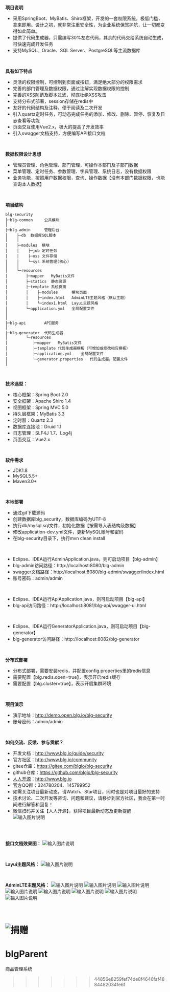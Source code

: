 
**项目说明** 
- 采用SpringBoot、MyBatis、Shiro框架，开发的一套权限系统，极低门槛，拿来即用。设计之初，就非常注重安全性，为企业系统保驾护航，让一切都变得如此简单。
- 提供了代码生成器，只需编写30%左右代码，其余的代码交给系统自动生成，可快速完成开发任务
- 支持MySQL、Oracle、SQL Server、PostgreSQL等主流数据库
<br>

**具有如下特点** 
- 灵活的权限控制，可控制到页面或按钮，满足绝大部分的权限需求
- 完善的部门管理及数据权限，通过注解实现数据权限的控制
- 完善的XSS防范及脚本过滤，彻底杜绝XSS攻击
- 支持分布式部署，session存储在redis中
- 友好的代码结构及注释，便于阅读及二次开发
- 引入quartz定时任务，可动态完成任务的添加、修改、删除、暂停、恢复及日志查看等功能
- 页面交互使用Vue2.x，极大的提高了开发效率
- 引入swagger文档支持，方便编写API接口文档

<br>

**数据权限设计思想** 
- 管理员管理、角色管理、部门管理，可操作本部门及子部门数据
- 菜单管理、定时任务、参数管理、字典管理、系统日志，没有数据权限
- 业务功能，按照用户数据权限，查询、操作数据【没有本部门数据权限，也能查询本人数据】

<br> 

**项目结构** 
```
blg-security
├─blg-common     公共模块
│ 
├─blg-admin      管理后台
│    ├─db  数据库SQL脚本
│    │ 
│    ├─modules  模块
│    │    ├─job 定时任务
│    │    ├─oss 文件存储
│    │    └─sys 系统管理(核心)
│    │ 
│    └─resources 
│        ├─mapper   MyBatis文件
│        ├─statics  静态资源
│        ├─template 系统页面
│        │    ├─modules      模块页面
│        │    ├─index.html   AdminLTE主题风格（默认主题）
│        │    └─index1.html  Layui主题风格
│        └─application.yml   全局配置文件
│       
│ 
├─blg-api        API服务
│ 
├─blg-generator  代码生成器
│        └─resources 
│           ├─mapper   MyBatis文件
│           ├─template 代码生成器模板（可增加或修改相应模板）
│           ├─application.yml    全局配置文件
│           └─generator.properties   代码生成器，配置文件
│
```

<br>

 **技术选型：** 
- 核心框架：Spring Boot 2.0
- 安全框架：Apache Shiro 1.4
- 视图框架：Spring MVC 5.0
- 持久层框架：MyBatis 3.3
- 定时器：Quartz 2.3
- 数据库连接池：Druid 1.1
- 日志管理：SLF4J 1.7、Log4j
- 页面交互：Vue2.x

<br>

 **软件需求** 
- JDK1.8
- MySQL5.5+
- Maven3.0+

<br>

 **本地部署**
- 通过git下载源码
- 创建数据库blg_security，数据库编码为UTF-8
- 执行db/mysql.sql文件，初始化数据【按需导入表结构及数据】
- 修改application-dev.yml文件，更新MySQL账号和密码
- 在blg-security目录下，执行mvn clean install
<br>

- Eclipse、IDEA运行AdminApplication.java，则可启动项目【blg-admin】
- blg-admin访问路径：http://localhost:8080/blg-admin
- swagger文档路径：http://localhost:8080/blg-admin/swagger/index.html
- 账号密码：admin/admin

<br>

- Eclipse、IDEA运行ApiApplication.java，则可启动项目【blg-api】
- blg-api访问路径：http://localhost:8081/blg-api/swagger-ui.html

<br>

- Eclipse、IDEA运行GeneratorApplication.java，则可启动项目【blg-generator】
- blg-generator访问路径：http://localhost:8082/blg-generator


<br>

 **分布式部署**
- 分布式部署，需要安装redis，并配置config.properties里的redis信息
- 需要配置【blg.redis.open=true】，表示开启redis缓存
- 需要配置【blg.cluster=true】，表示开启集群环境

<br>

 **项目演示**
- 演示地址：http://demo.open.blg.io/blg-security
- 账号密码：admin/admin

<br>

**如何交流、反馈、参与贡献？** 
- 开发文档：http://www.blg.io/guide/security
- 官方社区：http://www.blg.io/community
- gitee仓库：https://gitee.com/blgio/blg-security
- github仓库：https://github.com/blgio/blg-security
- [人人开源](http://www.blg.io)：http://www.blg.io   
- 官方QQ群：324780204、145799952
- 如需关注项目最新动态，请Watch、Star项目，同时也是对项目最好的支持
- 技术讨论、二次开发等咨询、问题和建议，请移步到官方社区，我会在第一时间进行解答和回复！
- 微信扫码并关注【人人开源】，获得项目最新动态及更新提醒<br>
![输入图片说明](http://cdn.blg.io/47c26201804031918312618.jpg "在这里输入图片标题")
<br>
<br>

**接口文档效果图：** 
![输入图片说明](http://cdn.blg.io/img/c8dae596146248d8b4d0639738c2932b "在这里输入图片标题")

<br>

**Layui主题风格：**
![输入图片说明](http://cdn.blg.io/img/1013aa91fe8542b7b05d82bc9444433a "在这里输入图片标题")

<br>

**AdminLTE主题风格：**
![输入图片说明](http://cdn.blg.io/img/f9762bc6574545ce908e271995efcf1c "在这里输入图片标题")
![输入图片说明](http://cdn.blg.io/img/a1b8bf1ea3db4844a8652a9cf84048cc "在这里输入图片标题")
![输入图片说明](http://cdn.blg.io/img/e542060605f94b3ebec699b0afffc22d "在这里输入图片标题")
![输入图片说明](http://cdn.blg.io/img/c94be5b4bf0d4387b18e119c91b1a986 "在这里输入图片标题")
![输入图片说明](http://cdn.blg.io/img/ae8c683a01c74d8dbc52d62547efda31 "在这里输入图片标题")
![输入图片说明](http://cdn.blg.io/img/ca38bcf3717c427d82dd67d86b744e18 "在这里输入图片标题")
![输入图片说明](http://cdn.blg.io/img/4862ec46a9ad469b90c30788c4707e35 "在这里输入图片标题")
![输入图片说明](http://cdn.blg.io/img/5d8e7243d30a4421b90f15394b6d1ccd "在这里输入图片标题")

<br>

![捐赠](http://cdn.blg.io/donate.jpg "捐赠") 
=======
# blgParent
商品管理系统
>>>>>>> 44856e8259fef74de8f4646faf4884482034fe6f
